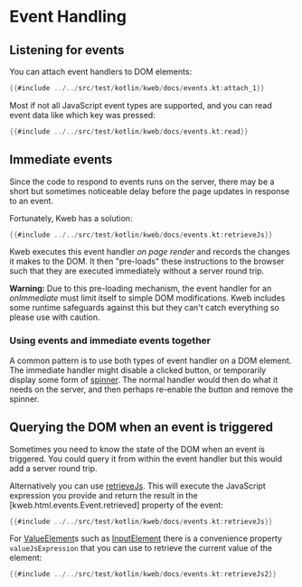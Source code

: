 # Event Handling

<!-- toc -->

## Listening for events

You can attach event handlers to DOM elements:

```kotlin
{{#include ../../src/test/kotlin/kweb/docs/events.kt:attach_1}}
```

Most if not all JavaScript event types are supported, and you can read
event data like which key was pressed:

```kotlin
{{#include ../../src/test/kotlin/kweb/docs/events.kt:read}}
```

## Immediate events

Since the code to respond to events runs on the server, there may be a
short but sometimes noticeable delay before the page updates in response
to an event.

Fortunately, Kweb has a solution:

```kotlin
{{#include ../../src/test/kotlin/kweb/docs/events.kt:retrieveJs}}
```

Kweb executes this event handler *on page render* and records the
changes it makes to the DOM. It then \"pre-loads\" these instructions to
the browser such that they are executed immediately without a server
round trip.

**Warning:** Due to this pre-loading mechanism, the event handler for an
*onImmediate* must limit itself to simple DOM modifications. Kweb
includes some runtime safeguards against this but they can't catch
everything so please use with caution.

### Using events and immediate events together

A common pattern is to use both types of event handler on a DOM element.
The immediate handler might disable a clicked button, or temporarily
display some form of [spinner](https://loading.io/css/). The normal
handler would then do what it needs on the server, and then perhaps
re-enable the button and remove the spinner.

## Querying the DOM when an event is triggered

Sometimes you need to know the state of the DOM when an event is triggered.
You could query it from within the event handler but this would add a server 
round trip. 

Alternatively you can use [retrieveJs](https://docs.kweb.io/api/kweb-core/kweb.html.events/-on-receiver/-on-receiver.html). This will execute the JavaScript
expression you provide and return the result in the [kweb.html.events.Event.retrieved]
property of the event:

```kotlin
{{#include ../../src/test/kotlin/kweb/docs/events.kt:retrieveJs}}
```


For [ValueElement](https://docs.kweb.io/api/kweb-core/kweb/-value-element/index.html)s
such as [InputElement](https://docs.kweb.io/api/kweb-core/kweb/-input-element/index.html)
there is a convenience property `valueJsExpression` that you can use to retrieve
the current value of the element:

```kotlin
{{#include ../../src/test/kotlin/kweb/docs/events.kt:retrieveJs2}}
```